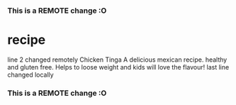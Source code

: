 
### This is a REMOTE change :O
# recipe 
line 2 changed remotely
Chicken Tinga A delicious mexican recipe.
healthy and gluten free.
Helps to loose weight and kids will love the flavour!
last line changed locally
### This is a REMOTE change :O
